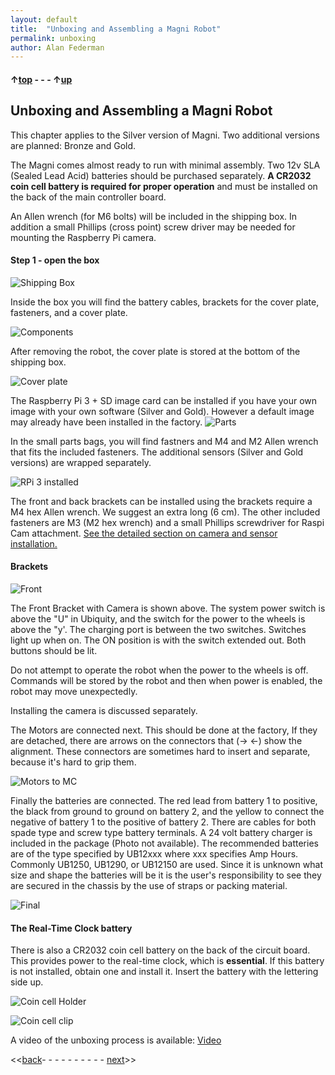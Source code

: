 ```yaml
---
layout: default
title:  "Unboxing and Assembling a Magni Robot"
permalink: unboxing
author: Alan Federman
---
```


#### &uarr;[top](https://ubiquityrobotics.github.io/learn/) - - - &uarr;[up](ix_quick_start)

## Unboxing and Assembling a Magni Robot

This chapter applies to the Silver version of Magni.  Two additional versions are planned: Bronze and Gold.

The Magni comes almost ready to run with minimal assembly. Two 12v SLA (Sealed Lead Acid) batteries should be purchased separately. **A CR2032 coin cell battery is required for proper operation** and must be installed on the back of the main controller board.

An Allen wrench (for M6 bolts) will be included in the shipping box. In addition a small Phillips (cross point) screw driver may be needed for mounting the Raspberry Pi camera.


#### Step 1 - open the box


 ![Shipping Box](unb1.JPG)

 Inside the box you will find the battery cables, brackets for the cover plate, fasteners, and a cover plate.


 ![Components](unb2.JPG)

 After removing the robot, the cover plate is stored at the bottom of the shipping box.

 ![Cover plate](unb4.JPG)

 The Raspberry Pi 3 + SD image card can be installed if you have your own image with your own software (Silver and Gold). However a default image may already have been installed in the factory.
 ![Parts](unbparts.JPG)

  In the small parts bags, you will find fastners and  M4 and M2 Allen wrench that fits the included fasteners. The additional sensors (Silver and Gold versions) are wrapped separately.


 ![RPi 3 installed](unb7.JPG)

 The front and back brackets can be installed using the brackets require a M4 hex Allen wrench. We suggest an extra long (6 cm). The other included fasteners are M3 (M2 hex wrench) and a small Phillips screwdriver for Raspi Cam attachment. [See the detailed section on camera and sensor installation.](camera_sensors)


#### Brackets

![Front](camfront.jpg)

The Front Bracket with Camera is shown above.  The system power switch is above the "U" in Ubiquity, and the switch for the power to the wheels is above the "y'. The charging port is between the two switches. Switches light up when on. The ON position is with the switch extended out. Both buttons should be lit.

Do not attempt to operate the robot when the power to the wheels is off. Commands will be stored by the robot and then when power is enabled, the robot may move unexpectedly.

Installing the camera is discussed separately.

The Motors are connected next. This should be done at the factory, If they are detached, there are arrows on the connectors that (-> <-) show the alignment. These connectors are sometimes hard to insert and separate, because it's hard to grip them.


![Motors to MC](unb5.JPG)  

Finally the batteries are connected. The red lead from battery 1 to positive, the black from ground to ground on battery 2, and the yellow to connect the negative of battery 1 to the positive of battery 2. There are cables for both spade type and screw type battery terminals. A 24 volt battery charger is included in the package (Photo not available). The recommended batteries are of the type specified by UB12xxx  where xxx specifies Amp Hours.  Commonly UB1250, UB1290, or UB12150 are used.
Since it is unknown what size and shape the batteries will be it is the user's responsibility to see they are secured in the chassis by the use of straps or packing material.

<!-- *{TODO: Somewhere there needs to be a discussion of what size batteries to use.  The spade connector sizes need
to be specified.  The user should be prepared for a current inrush spark? (not sure that this still occurs on initial battery insertion)  Is there a strap to hold the batteries down?  How is it installed? }*-->

![Final](unb-bat.JPG)

#### The Real-Time Clock battery
There is also a CR2032 coin cell battery on the back of the circuit board.  This provides power to the real-time clock, which is **essential**.  If this battery is not installed, obtain one and install it. Insert the battery with the lettering side up.

![Coin cell Holder](battery_holder.png)

![Coin cell clip](BatteryClipinstallNote.jpg)

A video of the unboxing process is available:  [Video](https://youtu.be/pF38kFOl0Ic)

<<[back](ix_quick_start)- - - - - - - - - - [next](logitech)>>
